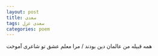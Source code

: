 ```yaml
---
layout: post
title: سعدی
tags: سعدی غزل
categories: poem
---
```


همه قبیله من عالمان دین بودند / مرا معلم عشق تو شاعری آموخت
